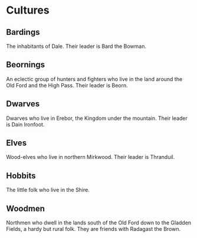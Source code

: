 # Cultures

## Bardings

The inhabitants of Dale.  Their leader is Bard the Bowman.

## Beornings

An eclectic group of hunters and fighters who live in the land around the Old Ford and the High Pass.  Their leader is Beorn.

## Dwarves

Dwarves who live in Erebor, the Kingdom under the mountain.  Their leader is Dain Ironfoot.

## Elves

Wood-elves who live in northern Mirkwood.  Their leader is Thranduil.

## Hobbits

The little folk who live in the Shire.

## Woodmen

Northmen who dwell in the lands south of the Old Ford down to the Gladden Fields, a hardy but rural folk.  They are friends with Radagast the Brown.
